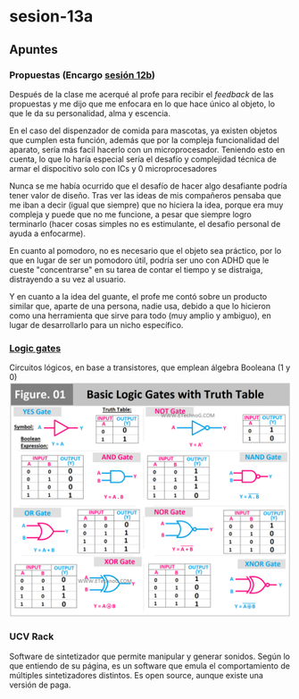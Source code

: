 # sesion-13a

## Apuntes

### Propuestas (Encargo [sesión 12b](https://github.com/disenoUDP/dis8644-2025-1-procesos/tree/main/25-FranUDP/sesion-12b))
Después de la clase me acerqué al profe para recibir el *feedback* de las propuestas y me dijo que me enfocara en lo que hace único al objeto, lo que le da su personalidad, alma y escencia.

En el caso del dispenzador de comida para mascotas, ya existen objetos que cumplen esta función, además que por la compleja funcionalidad del aparato, sería más facil hacerlo con un microprocesador. Teniendo esto en cuenta, lo que lo haría especial sería el desafío y complejidad técnica de armar el dispocitivo solo con ICs y 0 microprocesadores

Nunca se me había ocurrido que el desafío de hacer algo desafiante podría tener valor de diseño. Tras ver las ideas de mis compañeros pensaba que me iban a decir (igual que siempre) que no hiciera la idea, porque era muy compleja y puede que no me funcione, a pesar que siempre logro terminarlo (hacer cosas simples no es estimulante, el desafio personal de ayuda a enfocarme).

En cuanto al pomodoro, no es necesario que el objeto sea práctico, por lo que en lugar de ser un pomodoro útil, podría ser uno con ADHD que le cueste "concentrarse" en su tarea de contar el tiempo y se distraiga, distrayendo a su vez al usuario.

Y en cuanto a la idea del guante, el profe me contó sobre un producto similar que, aparte de una persona, nadie usa, debido a que lo hicieron como una herramienta que sirve para todo (muy amplio y ambiguo), en lugar de desarrollarlo para un nicho específico.

### [Logic gates](https://youtu.be/INEtYZqtjTo?si=rw97J9kYS_ao38lh)
Circuitos lógicos, en base a transistores, que emplean álgebra Booleana (1 y 0)
![Compuertas lógicas y sus "truth tables"](./archivos/logicGates.png)

### UCV Rack
Software de sintetizador que permite manipular y generar sonidos. Según lo que entiendo de su página, es un software que emula el comportamiento de múltiples sintetizadores distintos. Es open source, aunque existe una versión de paga.
